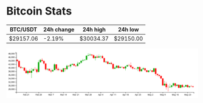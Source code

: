 # Bitcoin Stats

BTC/USDT|24h change|24h high|24h low|
|---|---|---|---|
|$29157.06|-2.19%|$30034.37|$29150.00|

<img src="./chart.svg">
